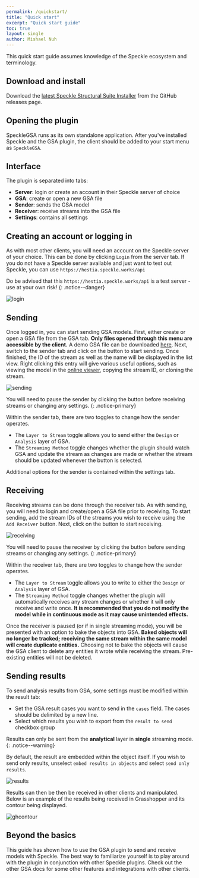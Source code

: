 ```yaml
---
permalink: /quickstart/
title: "Quick start"
excerpt: "Quick start guide"
toc: true
layout: single
author: Mishael Nuh
---
```


This quick start guide assumes knowledge of the Speckle ecosystem and terminology.

## Download and install

Download the [latest Speckle Structural Suite Installer](https://github.com/arup-group/specklestructuralsuite-installer/releases) from the GitHub releases page.

## Opening the plugin

SpeckleGSA runs as its own standalone application. After you've installed Speckle and the GSA plugin, the client should be added to your start menu as `SpeckleGSA`.

## Interface
The plugin is separated into tabs:
- **Server**: login or create an account in their Speckle server of choice
- **GSA**: create or open a new GSA file
- **Sender**: sends the GSA model
- **Receiver**: receive streams into the GSA file
- **Settings**: contains all settings

## Creating an account or logging in
As with most other clients, you will need an account on the Speckle server of your choice. This can be done by clicking `Login` from the server tab. If you do not have a Speckle server available and just want to test out Speckle, you can use `https://hestia.speckle.works/api`

Do be advised that this `https://hestia.speckle.works/api` is a test server - use at your own risk!
{: .notice--danger}

![login]({{site.baseurl}}/assets/images/quick_start/login.png)

## Sending
Once logged in, you can start sending GSA models. First, either create or open a GSA file from the GSA tab. **Only files opened through this menu are accessible by the client.** A demo GSA file can be downloaded [here](/docs/clients/gsa/SpeckleGSADemo.gwb). Next, switch to the sender tab and click on the <i class="fa fa-play-circle"></i> button to start sending. Once finished, the ID of the stream as well as the name will be displayed in the list view. Right clicking this entry will give various useful options, such as viewing the model in the [online viewer](/docs/basics/viewer), copying the stream ID, or cloning the stream.

![sending]({{site.baseurl}}/assets/images/quick_start/sending.gif)

You will need to pause the sender by clicking the <i class="fa fa-pause-circle"></i> button before receiving streams or changing any settings.
{: .notice-primary}

Within the sender tab, there are two toggles to change how the sender operates.
- The `Layer to Stream` toggle allows you to send either the `Design` or `Analysis` layer of GSA.
- The `Streaming Method` toggle changes whether the plugin should watch GSA and update the stream as changes are made or whether the stream should be updated whenever the <i class="fa fa-play-circle"></i> button is selected.

Additional options for the sender is contained within the settings tab.

## Receiving
Receiving streams can be done through the receiver tab. As with sending, you will need to login and create/open a GSA file prior to receiving. To start sending, add the stream IDs of the streams you wish to receive using the `Add Receiver` button. Next, click on the <i class="fa fa-play-circle"></i> button to start receiving.

![receiving]({{site.baseurl}}/assets/images/quick_start/receiving.gif)

You will need to pause the receiver by clicking the <i class="fa fa-pause-circle"></i> button before sending streams or changing any settings.
{: .notice-primary}

Within the receiver tab, there are two toggles to change how the sender operates.
- The `Layer to Stream` toggle allows you to write to either the `Design` or `Analysis` layer of GSA.
- The `Streaming Method` toggle changes whether the plugin will automatically receives any stream changes or whether it will only receive and write once. **It is recommended that you do not modify the model while in continuous mode as it may cause unintended effects.**

Once the receiver is paused (or if in single streaming mode), you will be presented with an option to bake the objects into GSA. **Baked objects will no longer be tracked; receiving the same stream within the same model will create duplicate entities.** Choosing not to bake the objects will cause the GSA client to delete any entities it wrote while receiving the stream. Pre-existing entities will not be deleted.

## Sending results
To send analysis results from GSA, some settings must be modified within the result tab:
- Set the GSA result cases you want to send in the `cases` field. The cases should be delimited by a new line.
- Select which results you wish to export from the `result to send` checkbox group

Results can only be sent from the <b>analytical</b> layer in <b>single</b> streaming mode.
{: .notice--warning}

By default, the result are embedded within the object itself. If you wish to send only results, unselect `embed results in objects` and select `send only results`.

![results]({{site.baseurl}}/assets/images/quick_start/results.gif)

Results can then be then be received in other clients and manipulated. Below is an example of the results being received in Grasshopper and its contour being displayed.

![ghcontour]({{site.baseurl}}/assets/images/quick_start/ghcontour.png)

## Beyond the basics
This guide has shown how to use the GSA plugin to send and receive models with Speckle. The best way to familiarize yourself is to play around with the plugin in conjunction with other Speckle plugins. Check out the other GSA docs for some other features and integrations with other clients.
